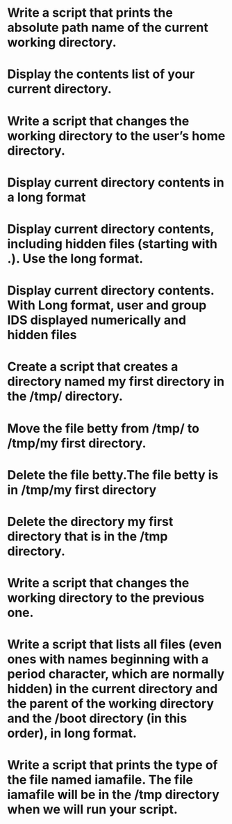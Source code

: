 # Write a script that prints the absolute path name of the current working directory.
# Display the contents list of your current directory.
# Write a script that changes the working directory to the user’s home directory.
# Display current directory contents in a long format
# Display current directory contents, including hidden files (starting with .). Use the long format.
# Display current directory contents. With Long format, user and group IDS displayed numerically and hidden files
# Create a script that creates a directory named my first directory in the /tmp/ directory.
# Move the file betty from /tmp/ to /tmp/my first directory.
# Delete the file betty.The file betty is in /tmp/my first directory
# Delete the directory my first directory that is in the /tmp directory.
# Write a script that changes the working directory to the previous one.
# Write a script that lists all files (even ones with names beginning with a period character, which are normally hidden) in the current directory and the parent of the working directory and the /boot directory (in this order), in long format.
# Write a script that prints the type of the file named iamafile. The file iamafile will be in the /tmp directory when we will run your script.
